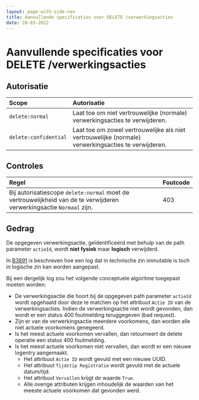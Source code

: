 ```yaml
---
layout: page-with-side-nav
title: Aanvullende specificaties voor DELETE /verwerkingsacties
date: 28-03-2022
---
```


# Aanvullende specificaties voor DELETE /verwerkingsacties

## Autorisatie

| Scope | Autorisatie | 
| :---- | :---- |
| `delete:normal` | Laat toe om niet vertrouwelijke (normale) verwerkingsacties te verwijderen. 
| `delete:confidential` | Laat toe om zowel vertrouwelijke als niet vertrouwelijke (normale) verwerkingsacties te verwijderen.


## Controles

| Regel | Foutcode |
| :---- | :---- |
| Bij autorisatiescope `delete:normal` moet de vertrouwelijkheid van de te verwijderen verwerkingsactie `Normaal` zijn. | 403 |


## Gedrag

De opgegeven verwerkingsactie, geïdentificeerd met behulp van de path parameter `actieId`, wordt **niet fysiek** maar **logisch** verwijderd.

In [B3891](../achtergronddocumentatie/ontwerp/artefacten/3891.md) is beschreven hoe een log dat in technische zin immutable is toch in logische zin kan worden aangepast. 

Bij een dergelijk log zou het volgende conceptuele algoritme toegepast moeten worden:
* De verwerkingsactie die hoort bij de opgegeven path parameter `actieId` wordt opgehaald door deze te matchen op het attribuut `Actie ID` van de verwerkingsacties. Indien de verwerkingsactie niet wordt gevonden, dan wordt er een status 400 foutmelding teruggegeven (bad request).
* Zijn er van de verwerkingsactie meerdere voorkomens, dan worden alle niet actuele voorkomens genegeerd.
* Is het meest actuele voorkomen vervallen, dan retourneert de delete operatie een status 400 foutmelding.
* Is het meest actuele voorkomen niet vervallen, dan wordt er een nieuwe logentry aangemaakt.
    * Het attribuut `Actie ID` wordt gevuld met een nieuwe UUID.
    * Het attribuut `Tijdstip Registratie` wordt gevuld met de actuele datum/tijd.
    * Het attribuut `Vervallen` krijgt de waarde `True`.
    * Alle overige attributen krijgen inhoudelijk de waarden van het meeste actuele voorkomen dat gevonden werd.
